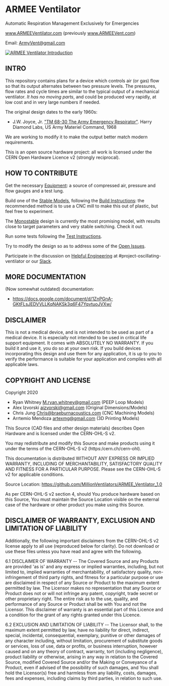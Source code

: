 # ARMEE Ventilator

Automatic Respiration Management Exclusively for Emergencies

www.ARMEEVentilator.com (previously www.ARMEEVent.com)

Email: ArmyVent@gmail.com

[![ARMEE Ventilator Introduction](https://img.youtube.com/vi/14Afl-Eg2tM/0.jpg)](https://www.youtube.com/watch?v=14Afl-Eg2tM "ARMEE Ventilator Introduction")

## INTRO

This repository contains plans for a device which controls air (or gas) flow so that its output alternates between two pressure levels.  The pressures, flow rates and cycle times are similar to the typical output of a mechanical ventilator.  *It has no moving parts*, and could be produced very rapidly, at low cost and in very large numbers if needed.

The original design dates to the early 1960s:
* J.W. Joyce, Jr. ["TM 68-30 The Army Emergency Respirator"](./research/1968_Army_Emergency_Respirator.pdf). Harry Diamond Labs, US Army Materiel Command, 1968

We are working to modify it to make the output better match modern requirements.

This is an open source hardware project: all work is licensed under the CERN Open Hardware Licence v2 (strongly reciprocal).


## HOW TO CONTRIBUTE

Get the necessary [Equipment](./documentation/Equipment.md): a source of compressed air, pressure and flow gauges and a test lung.

Build one of the [Stable Models](./stable/), following the [Build Instructions](./documentation/Build_Instructions.md): the recommended method is to use a CNC mill to make this out of plastic, but feel free to experiment.

The [Monostable](./experimental/Monostable) design is currently the most promising model, with results close to target parameters and very stable switching.  Check it out.

Run some tests following the [Test Instructions](./documentation/Test_Instructions.md).

Try to modify the design so as to address some of the [Open Issues](./documentation/Open_Issues.md).

Participate in the discussion on [Helpful Engineering](http://helpfulengineering.slack.com) at #project-oscillating-ventilator or our [Slack](http://millionvents.slack.com).


## MORE DOCUMENTATION

(Now somewhat outdated) documentation: 
- https://docs.google.com/document/d/1ZnPGnA-GKtFLsJEDVVLLKqNAKSk3q6F47YqvtuoJVXw/


## DISCLAIMER

This is not a medical device, and is not intended to be used as part of a medical device. It is especially not intended to be used in critical life support equipment. It comes with ABSOLUTELY NO WARRANTY. If you build it and use it, you do so at your own risk. If you build devices incorporating this design and use them for any application, it is up to you to verify the performance is suitable for your application and complies with all applicable laws.

## COPYRIGHT AND LICENSE

Copyright 2020 
- Ryan Whitney M.ryan.whitney@gmail.com (PEEP Loop Models)
- Alex Izvorski aizvorski@gmail.com (Original Dimensions/Models)
- Chris Jung Chris@braeburnacoustics.com (CNC Machining Models)
- Arrtemio Mendoza artexmg@gmail.com (3D Printing Models)

This Source (CAD files and other design materials) describes Open Hardware and is licensed under the CERN-OHL-S v2.

You may redistribute and modify this Source and make products using it under the terms of the CERN-OHL-S v2 (https:/cern.ch/cern-ohl).

This documentation is distributed WITHOUT ANY EXPRESS OR IMPLIED WARRANTY, INCLUDING OF MERCHANTABILITY, SATISFACTORY QUALITY AND FITNESS FOR A PARTICULAR PURPOSE. Please see the CERN-OHL-S v2 for applicable conditions.

Source Location: https://github.com/MillionVentilators/ARMEE_Ventilator_1.0

As per CERN-OHL-S v2 section 4, should You produce hardware based on this Source, You must maintain the Source Location visible on the external case of the hardware or other product you make using this Source.

## DISCLAIMER OF WARRANTY, EXCLUSION AND LIMITATION OF LIABILITY

Additionally, the following important disclaimers from the CERN-OHL-S v2 license apply to all use (reproduced below for clarity). Do not download or use these files unless you have read and agree with the following.

6.1 DISCLAIMER OF WARRANTY -- The Covered Source and any Products are provided 'as is' and any express or implied warranties, including, but not limited to, implied warranties of merchantability, of satisfactory quality, non-infringement of third party rights, and fitness for a particular purpose or use are disclaimed in respect of any Source or Product to the maximum extent permitted by law. The Licensor makes no representation that any Source or Product does not or will not infringe any patent, copyright, trade secret or other proprietary right. The entire risk as to the use, quality, and performance of any Source or Product shall be with You and not the Licensor. This disclaimer of warranty is an essential part of this Licence and a condition for the grant of any rights granted under this Licence.

6.2 EXCLUSION AND LIMITATION OF LIABILITY -- The Licensor shall, to the maximum extent permitted by law, have no liability for direct, indirect, special, incidental, consequential, exemplary, punitive or other damages of any character including, without limitation, procurement of substitute goods or services, loss of use, data or profits, or business interruption, however caused and on any theory of contract, warranty, tort (including negligence), product liability or otherwise, arising in any way in relation to the Covered Source, modified Covered Source and/or the Making or Conveyance of a Product, even if advised of the possibility of such damages, and You shall hold the Licensor(s) free and harmless from any liability, costs, damages, fees and expenses, including claims by third parties, in relation to such use.
